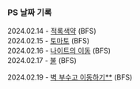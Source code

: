 ### PS 날짜 기록
 
2024.02.14 - [적록색약](https://www.acmicpc.net/problem/10026) (BFS)  
2024.02.15 - [토마토](https://www.acmicpc.net/problem/7569) (BFS)  
2024.02.16 - [나이트의 이동](https://www.acmicpc.net/problem/7562) (BFS)  
2024.02.17 - [불](https://www.acmicpc.net/problem/5427) (BFS)    

2024.02.19 - [벽 부수고 이동하기**](https://www.acmicpc.net/problem/2206) (BFS)  
